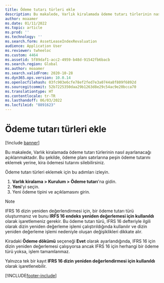 ```yaml
---
title: Ödeme tutarı türleri ekle
description: Bu makalede, Varlık kiralamada ödeme tutarı türlerinin nasıl ayarlanacağı açıklanmaktadır.
author: moaamer
ms.date: 01/11/2022
ms.topic: article
ms.prod: ''
ms.technology: ''
ms.search.form: AssetLeaseIndexRevaluation
audience: Application User
ms.reviewer: twheeloc
ms.custom: 4464
ms.assetid: 5f89daf1-acc2-4959-b48d-91542fb6bacb
ms.search.region: Global
ms.author: moaamer
ms.search.validFrom: 2020-10-28
ms.dyn365.ops.version: 10.0.14
ms.openlocfilehash: 03fc903e6cfe78ef2fed7e3a0744a8f809f6892d
ms.sourcegitcommit: 52b7225350daa29b1263d8e29c54ac9e20bcca70
ms.translationtype: HT
ms.contentlocale: tr-TR
ms.lasthandoff: 06/03/2022
ms.locfileid: "8891623"
---
```

# <a name="add-payment-amount-types"></a>Ödeme tutarı türleri ekle

[!include [banner](../includes/banner.md)]

Bu makalede, Varlık kiralamada ödeme tutarı türlerinin nasıl ayarlanacağı açıklanmaktadır. Bu şekilde, ödeme planı satırlarına peşin ödeme tutarını eklemek yerine, kira ödemesi tutarını silebilirsiniz.

Ödeme tutarı türleri eklemek için bu adımları izleyin.

1. **Varlık kiralama \> Kurulum \> Ödeme tutarı**'na gidin.
2. **Yeni**'yi seçin.
3. Yeni ödeme tipini ve açıklamasını girin.

> [!NOTE]
> IFRS 16 dizin yeniden değerlendirmesi için, bir ödeme tutarı türü oluşturmanız ve bunu **IRFS 16 endeks yeniden değerlemesi için kullanıldı** olarak işaretlemeniz gerekir. Bu ödeme tutarı türü, IFRS 16 defteriyle ilgili olarak dizin yeniden değerleme işlemi çalıştırıldığında kullanılır ve dizin yeniden değerleme işlemi nedeniyle oluşan değişiklikleri dikkate alır.
>
> Kiradaki **Ödeme dökümü** seçeneği **Evet** olarak ayarlandığında, IFRS 16 için dizin yeniden değerlemesi çalışıyorsa ancak IFRS 16 için herhangi bir ödeme türü yoksa, işlem tamamlanmaz.

Yalnızca tek bir kayıt **IFRS 16 dizin yeniden değerlendirmesi için kullanıldı** olarak işaretlenebilir.

[!INCLUDE[footer-include](../../includes/footer-banner.md)]
